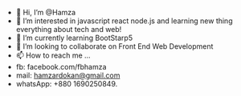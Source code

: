 - 👋 Hi, I’m @Hamza
- 👀 I’m interested in javascript react node.js and learning new thing everything about tech and web!
- 🌱 I’m currently learning BootStarp5 
- 💞️ I’m looking to collaborate on Front End Web Development 
- 📫 How to reach me ...
- fb: facebook.com/fbhamza
- mail: hamzardokan@gmail.com
- whatsApp: +880 1690250849.

